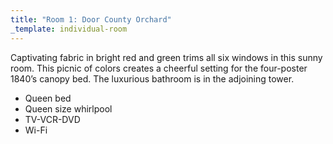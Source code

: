 ```yaml
---
title: "Room 1: Door County Orchard"
_template: individual-room
---
```


Captivating fabric in bright red and green trims all six windows in this sunny room. This picnic of colors creates a cheerful setting for the four-poster 1840’s canopy bed. The luxurious bathroom is in the adjoining tower.
- Queen bed
- Queen size whirlpool
- TV-VCR-DVD
- Wi-Fi
